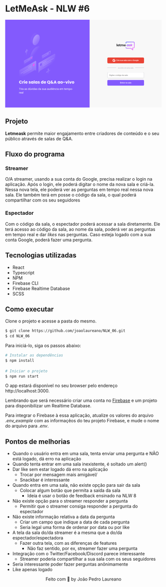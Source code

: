 
# LetMeAsk - NLW #6

![Foto do projeto LetMeAsk](.github/presentation.png)

## Projeto
**Letmeask** permite maior engajamento entre criadores de conteúdo e o seu público através de salas de Q&A.
## Fluxo do programa
### Streamer
O/A streamer, usando a sua conta do Google, precisa realizar o login na aplicação. Após o login, ele poderá digitar o nome da nova sala e criá-la.
Nessa nova tela, ele poderá ver as perguntas em tempo real nessa nova sala.
Ele também terá em posse o código da sala, o qual poderá compartilhar com os seu seguidores
### Espectador
Com o código da sala, o espectador poderá acessar a sala diretamente.
Ele terá acesso ao código da sala, ao nome da sala, poderá ver as perguntas em tempo real e dar *likes* nas perguntas. Caso esteja logado com a sua conta Google, poderá fazer uma pergunta.
## Tecnologias utilizadas
* React
* Typescript
* NPM
* Firebase CLI
* Firebase Realtime Database
* SCSS
## Como executar
Clone o projeto e acesse a pasta do mesmo.
```bash
$ git clone https://github.com/joaolaureano/NLW_06.git
$ cd NLW_06
```
Para iniciá-lo, siga os passos abaixo:
```bash
# Instalar as dependências
$ npm install

# Iniciar o projeto
$ npm run start
```
O app estará disponível no seu browser pelo endereço http://localhost:3000.

Lembrando que será necessário criar uma conta no [Firebase](https://firebase.google.com/) e um projeto para disponibilizar um Realtime Database.

Para integrar o Firebase à essa aplicação, atualize os valores do arquivo *.env_example* com as informaçẽos do teu projeto Firebase, e mude o nome do arquivo para *.env*.
## Pontos de melhorias
 - Quando o usuário entra em uma sala, tenta enviar uma pergunta e NÃO está logado, dá erro na aplicação
 - Quando tenta entrar em uma sala inexistente, é soltado um alert()
- Dar like sem estar logado dá erro na aplicação
   - Trocar por mensagem mais amigável/
    - Snackbar é interessante
- Quando entra em uma sala, não existe opção para sair da sala
  - Colocar algum botão que permita a saída da sala
    - Ideia é usar o botão de feedback ensinado na NLW 8
 - Não existe opção para o streamer responder a pergunta
   - Permitir que o streamer consiga responder a pergunta do espectador
- Não existe informação relativa a data da pergunta
  - Criar um campo que indique a data de cada pergunta
  - Seria legal uma forma de ordenar por data ou por like
- A tela da sala do/da streamer é a mesma que a do/da espectador/espectadora
  - Fazer outra tela, com as diferenças de features
    - Não faz sentido, por ex, streamer fazer uma pergunta
- Integração com o Twitter/Facebook/Discord parece interessante
  - Streamer poderia compartilhar a sua sala com os seus seguidores
- Seria interessante poder fazer perguntas anônimamente
- Like apenas logado

<p align="center">
Feito com 💜 by João Pedro Laureano
</p>